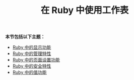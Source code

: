 ﻿---
title: 在 Ruby 中使用工作表
type: docs
weight: 30
url: /zh/java/working-with-worksheets-in-ruby/
---
**本节包括以下主题：**

- [Ruby 中的显示功能](/cells/zh/java/display-features-in-ruby/)
- [Ruby 中的管理特性](/cells/zh/java/management-features-in-ruby/)
- [Ruby 中的页面设置功能](/cells/zh/java/page-setup-features-in-ruby/)
- [Ruby 中的安全特性](/cells/zh/java/security-features-in-ruby/)
- [Ruby 中的值功能](/cells/zh/java/value-features-in-ruby/)
